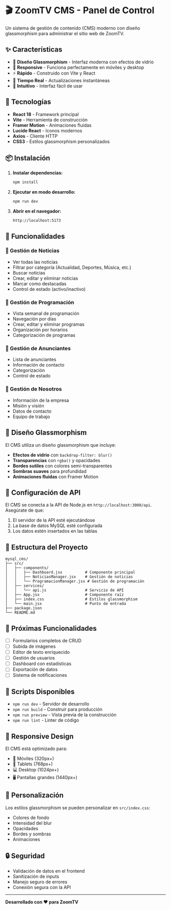 # 🎬 ZoomTV CMS - Panel de Control

Un sistema de gestión de contenido (CMS) moderno con diseño glassmorphism para administrar el sitio web de ZoomTV.

## ✨ Características

- 🎨 **Diseño Glassmorphism** - Interfaz moderna con efectos de vidrio
- 📱 **Responsive** - Funciona perfectamente en móviles y desktop
- ⚡ **Rápido** - Construido con Vite y React
- 🔄 **Tiempo Real** - Actualizaciones instantáneas
- 🎯 **Intuitivo** - Interfaz fácil de usar

## 🚀 Tecnologías

- **React 18** - Framework principal
- **Vite** - Herramienta de construcción
- **Framer Motion** - Animaciones fluidas
- **Lucide React** - Iconos modernos
- **Axios** - Cliente HTTP
- **CSS3** - Estilos glassmorphism personalizados

## 📦 Instalación

1. **Instalar dependencias:**
   ```bash
   npm install
   ```

2. **Ejecutar en modo desarrollo:**
   ```bash
   npm run dev
   ```

3. **Abrir en el navegador:**
   ```
   http://localhost:5173
   ```

## 🎯 Funcionalidades

### 📰 Gestión de Noticias
- Ver todas las noticias
- Filtrar por categoría (Actualidad, Deportes, Música, etc.)
- Buscar noticias
- Crear, editar y eliminar noticias
- Marcar como destacadas
- Control de estado (activo/inactivo)

### 📅 Gestión de Programación
- Vista semanal de programación
- Navegación por días
- Crear, editar y eliminar programas
- Organización por horarios
- Categorización de programas

### 👥 Gestión de Anunciantes
- Lista de anunciantes
- Información de contacto
- Categorización
- Control de estado

### 🏢 Gestión de Nosotros
- Información de la empresa
- Misión y visión
- Datos de contacto
- Equipo de trabajo

## 🎨 Diseño Glassmorphism

El CMS utiliza un diseño glassmorphism que incluye:

- **Efectos de vidrio** con `backdrop-filter: blur()`
- **Transparencias** con `rgba()` y opacidades
- **Bordes sutiles** con colores semi-transparentes
- **Sombras suaves** para profundidad
- **Animaciones fluidas** con Framer Motion

## 🔧 Configuración de API

El CMS se conecta a la API de Node.js en `http://localhost:3000/api`. Asegúrate de que:

1. El servidor de la API esté ejecutándose
2. La base de datos MySQL esté configurada
3. Los datos estén insertados en las tablas

## 📁 Estructura del Proyecto

```
mysql_cms/
├── src/
│   ├── components/
│   │   ├── Dashboard.jsx          # Componente principal
│   │   ├── NoticiasManager.jsx    # Gestión de noticias
│   │   └── ProgramacionManager.jsx # Gestión de programación
│   ├── services/
│   │   └── api.js                 # Servicio de API
│   ├── App.jsx                    # Componente raíz
│   ├── index.css                  # Estilos glassmorphism
│   └── main.jsx                   # Punto de entrada
├── package.json
└── README.md
```

## 🎯 Próximas Funcionalidades

- [ ] Formularios completos de CRUD
- [ ] Subida de imágenes
- [ ] Editor de texto enriquecido
- [ ] Gestión de usuarios
- [ ] Dashboard con estadísticas
- [ ] Exportación de datos
- [ ] Sistema de notificaciones

## 🚀 Scripts Disponibles

- `npm run dev` - Servidor de desarrollo
- `npm run build` - Construir para producción
- `npm run preview` - Vista previa de la construcción
- `npm run lint` - Linter de código

## 📱 Responsive Design

El CMS está optimizado para:
- 📱 Móviles (320px+)
- 📱 Tablets (768px+)
- 💻 Desktop (1024px+)
- 🖥️ Pantallas grandes (1440px+)

## 🎨 Personalización

Los estilos glassmorphism se pueden personalizar en `src/index.css`:

- Colores de fondo
- Intensidad del blur
- Opacidades
- Bordes y sombras
- Animaciones

## 🔒 Seguridad

- Validación de datos en el frontend
- Sanitización de inputs
- Manejo seguro de errores
- Conexión segura con la API

---

**Desarrollado con ❤️ para ZoomTV**